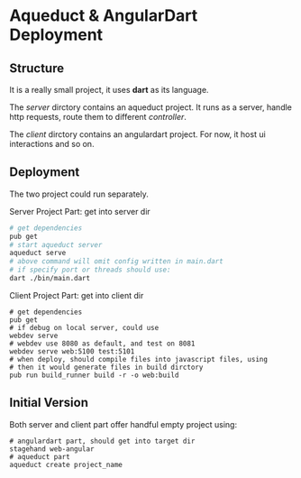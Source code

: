 # Aqueduct & AngularDart Deployment

## Structure
It is a really small project, it uses **dart** as its language.

The *server* dirctory contains an aqueduct project. It runs as a server, handle http requests, route them to different *controller*. 

The *client* dirctory contains an angulardart project. For now, it host ui interactions and so on.

## Deployment

The two project could run separately. 

Server Project Part: get into server dir
```bash
# get dependencies
pub get
# start aqueduct server
aqueduct serve
# above command will omit config written in main.dart
# if specify port or threads should use:
dart ./bin/main.dart
```

Client Project Part: get into client dir
```
# get dependencies
pub get
# if debug on local server, could use
webdev serve
# webdev use 8080 as default, and test on 8081
webdev serve web:5100 test:5101
# when deploy, should compile files into javascript files, using
# then it would generate files in build dirctory
pub run build_runner build -r -o web:build
```

## Initial Version

Both server and client part offer handful empty project using:
```
# angulardart part, should get into target dir
stagehand web-angular
# aqueduct part
aqueduct create project_name
```
